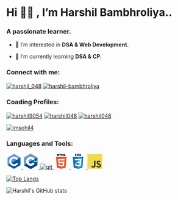 <h1 align="left">Hi 🙋‍♂️ , I’m Harshil Bambhroliya..</h1>
<h3 align="left">A passionate learner.</h3>

- 👀 I’m interested in **DSA & Web Development.**

- 🌱 I’m currently learning **DSA & CP.**

<h3 align="left">Connect with me:</h3>
<p align="left">
<a href="https://twitter.com/harshil_048" target="blank"><img align="center" src="https://raw.githubusercontent.com/rahuldkjain/github-profile-readme-generator/master/src/images/icons/Social/twitter.svg" alt="harshil_048" height="30" width="40" /></a>
<a href="https://www.linkedin.com/in/harshil-bambhroliya/" target="blank"><img align="center" src="https://raw.githubusercontent.com/rahuldkjain/github-profile-readme-generator/master/src/images/icons/Social/linked-in-alt.svg" alt="harshil-bambhroliya" height="30" width="40" /></a>

<h3 align="left">Coading Profiles:</h3>
<p align="left">
<a href="https://www.codechef.com/users/harshil9054" target="blank"><img align="center" src="https://cdn.jsdelivr.net/npm/simple-icons@3.1.0/icons/codechef.svg" alt="harshil9054" height="30" width="40" /></a>
<a href="https://leetcode.com/harshil048/" target="blank"><img align="center" src="https://raw.githubusercontent.com/rahuldkjain/github-profile-readme-generator/master/src/images/icons/Social/leet-code.svg" alt="harshil048" height="30" width="40" /></a>
<a href="https://codeforces.com/profile/harshil_bambhroliya" target="blank"><img align="center" src="https://raw.githubusercontent.com/rahuldkjain/github-profile-readme-generator/master/src/images/icons/Social/codeforces.svg" alt="harshil048" height="30" width="40" /></a>



</p>
<p align="left"> <a href="https://twitter.com/harshil_048" target="blank"><img src="https://img.shields.io/twitter/follow/harshil_048?logo=twitter&style=for-the-badge" alt="imsohil4" /></a> </p>
<h3 align="left">Languages and Tools:</h3>
<p align="left"> <a href="https://www.cprogramming.com/" target="_blank" rel="noreferrer"> <img src="https://raw.githubusercontent.com/devicons/devicon/master/icons/c/c-original.svg" alt="c" width="40" height="40"/> </a> <a href="https://www.w3schools.com/cpp/" target="_blank" rel="noreferrer"> <img src="https://raw.githubusercontent.com/devicons/devicon/master/icons/cplusplus/cplusplus-original.svg" alt="cplusplus" width="40" height="40"/> </a>  <a href="https://git-scm.com/" target="_blank" rel="noreferrer"> <img src="https://www.vectorlogo.zone/logos/git-scm/git-scm-icon.svg" alt="git" width="40" height="40"/> </a> <a href="https://www.w3.org/html/" target="_blank" rel="noreferrer"> <img src="https://raw.githubusercontent.com/devicons/devicon/master/icons/html5/html5-original-wordmark.svg" alt="html5" width="40" height="40"/> </a> <a href="https://www.w3schools.com/css/" target="_blank" rel="noreferrer"> <img src="https://raw.githubusercontent.com/devicons/devicon/master/icons/css3/css3-original-wordmark.svg" alt="css3" width="40" height="40"/> </a><a href="https://developer.mozilla.org/en-US/docs/Web/JavaScript" target="_blank" rel="noreferrer"> <img src="https://raw.githubusercontent.com/devicons/devicon/master/icons/javascript/javascript-original.svg" alt="javascript" width="40" height="40"/> </a> 
</p>

[![Top Langs](https://github-readme-stats.vercel.app/api/top-langs/?username=harshil048&layout=compact)](https://github.com/harshil048/github-readme-stats)

![Harshil's GitHub stats](https://github-readme-stats.vercel.app/api?username=harshil048&theme=gotham_icons=true)
